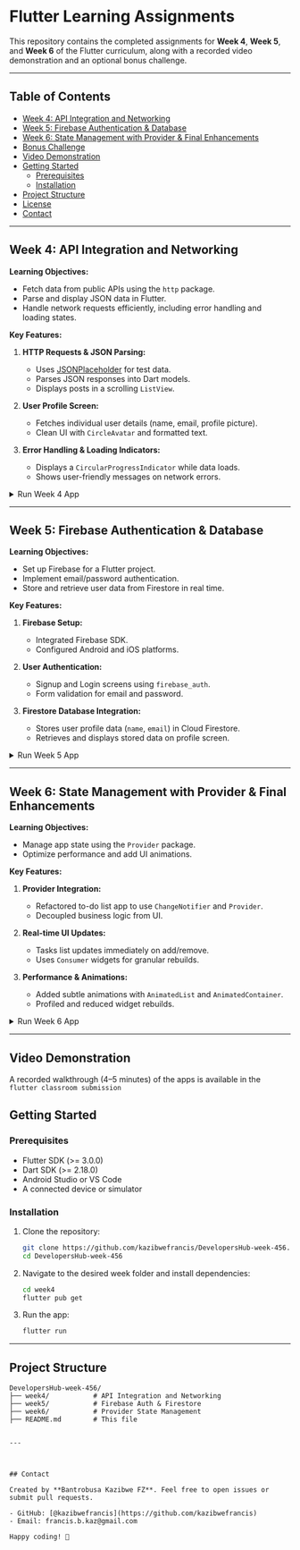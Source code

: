 # Flutter Learning Assignments

This repository contains the completed assignments for **Week 4**, **Week 5**, and **Week 6** of the Flutter curriculum, along with a recorded video demonstration and an optional bonus challenge.

---

## Table of Contents

- [Week 4: API Integration and Networking](#week-4-api-integration-and-networking)
- [Week 5: Firebase Authentication & Database](#week-5-firebase-authentication--database)
- [Week 6: State Management with Provider & Final Enhancements](#week-6-state-management-with-provider--final-enhancements)
- [Bonus Challenge](#bonus-challenge)
- [Video Demonstration](#video-demonstration)
- [Getting Started](#getting-started)
  - [Prerequisites](#prerequisites)
  - [Installation](#installation)
- [Project Structure](#project-structure)
- [License](#license)
- [Contact](#contact)

---

## Week 4: API Integration and Networking

**Learning Objectives:**

- Fetch data from public APIs using the `http` package.
- Parse and display JSON data in Flutter.
- Handle network requests efficiently, including error handling and loading states.

**Key Features:**

1. **HTTP Requests & JSON Parsing:**
   - Uses [JSONPlaceholder](https://jsonplaceholder.typicode.com/) for test data.
   - Parses JSON responses into Dart models.
   - Displays posts in a scrolling `ListView`.

2. **User Profile Screen:**
   - Fetches individual user details (name, email, profile picture).
   - Clean UI with `CircleAvatar` and formatted text.

3. **Error Handling & Loading Indicators:**
   - Displays a `CircularProgressIndicator` while data loads.
   - Shows user-friendly messages on network errors.

<details>
<summary>Run Week 4 App</summary>

```bash
cd week4
flutter pub get
flutter run
```
</details>

---

## Week 5: Firebase Authentication & Database

**Learning Objectives:**

- Set up Firebase for a Flutter project.
- Implement email/password authentication.
- Store and retrieve user data from Firestore in real time.

**Key Features:**

1. **Firebase Setup:**
   - Integrated Firebase SDK.
   - Configured Android and iOS platforms.

2. **User Authentication:**
   - Signup and Login screens using `firebase_auth`.
   - Form validation for email and password.

3. **Firestore Database Integration:**
   - Stores user profile data (`name`, `email`) in Cloud Firestore.
   - Retrieves and displays stored data on profile screen.

<details>
<summary>Run Week 5 App</summary>

```bash
cd week5
flutter pub get
flutter run
```

</details>

---

## Week 6: State Management with Provider & Final Enhancements

**Learning Objectives:**

- Manage app state using the `Provider` package.
- Optimize performance and add UI animations.

**Key Features:**

1. **Provider Integration:**
   - Refactored to-do list app to use `ChangeNotifier` and `Provider`.
   - Decoupled business logic from UI.

2. **Real-time UI Updates:**
   - Tasks list updates immediately on add/remove.
   - Uses `Consumer` widgets for granular rebuilds.

3. **Performance & Animations:**
   - Added subtle animations with `AnimatedList` and `AnimatedContainer`.
   - Profiled and reduced widget rebuilds.

<details>
<summary>Run Week 6 App</summary>

```bash
cd week6
flutter pub get
flutter run
```

</details>

---


## Video Demonstration

A recorded walkthrough (4–5 minutes) of the apps is available in the `flutter classroom submission` 


## Getting Started

### Prerequisites

- Flutter SDK (>= 3.0.0)
- Dart SDK (>= 2.18.0)
- Android Studio or VS Code
- A connected device or simulator

### Installation

1. Clone the repository:
   ```bash
   git clone https://github.com/kazibwefrancis/DevelopersHub-week-456.git
   cd DevelopersHub-week-456
   ```
2. Navigate to the desired week folder and install dependencies:
   ```bash
   cd week4
   flutter pub get
   ```
3. Run the app:
   ```bash
   flutter run
   ```

---

## Project Structure

```
DevelopersHub-week-456/
├── week4/           # API Integration and Networking
├── week5/           # Firebase Auth & Firestore
├── week6/           # Provider State Management
├── README.md        # This file


---



## Contact

Created by **Bantrobusa Kazibwe FZ**. Feel free to open issues or submit pull requests.

- GitHub: [@kazibwefrancis](https://github.com/kazibwefrancis)
- Email: francis.b.kaz@gmail.com

Happy coding! 🎉
